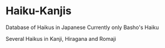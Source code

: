# Haiku-Kanjis
Database of Haikus in Japanese
Currently only Basho's Haiku

Several Haikus in Kanji, Hiragana and Romaji
